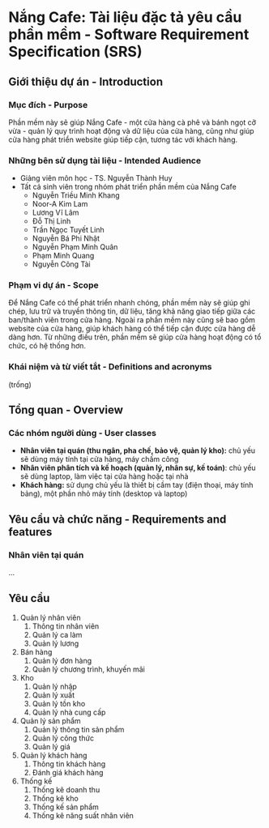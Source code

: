 # Nắng Cafe: Tài liệu đặc tả yêu cầu phần mềm - Software Requirement Specification (SRS)

## Giới thiệu dự án - Introduction

### Mục đích - Purpose

Phần mềm này sẽ giúp Nắng Cafe - một cửa hàng cà phê và bánh ngọt cỡ vừa - quản lý quy trình hoạt động và dữ liệu của cửa hàng, cũng như giúp cửa hàng phát triển website giúp tiếp cận, tương tác với khách hàng.

### Những bên sử dụng tài liệu - Intended Audience

- Giảng viên môn học - TS. Nguyễn Thành Huy
- Tất cả sinh viên trong nhóm phát triển phần mềm của Nắng Cafe
  - Nguyễn Triều Minh Khang
  - Noor-A Kim Lam
  - Lương Vĩ Lâm
  - Đỗ Thị Linh
  - Trần Ngọc Tuyết Linh
  - Nguyễn Bá Phi Nhật
  - Nguyễn Phạm Minh Quân
  - Phạm Minh Quang
  - Nguyễn Công Tài

### Phạm vi dự án - Scope

Để Nắng Cafe có thể phát triển nhanh chóng, phần mềm này sẽ giúp ghi chép, lưu trữ và truyền thông tin, dữ liệu, tăng khả năng giao tiếp giữa các ban/thành viên trong cửa hàng. Ngoài ra phần mềm này cũng sẽ bao gồm website của cửa hàng, giúp khách hàng có thể tiếp cận được cửa hàng dễ dàng hơn. Từ những điều trên, phần mềm sẽ giúp cửa hàng hoạt động có tổ chức, có hệ thống hơn.

### Khái niệm và từ viết tắt - Definitions and acronyms

(trống)

## Tổng quan - Overview

### Các nhóm người dùng - User classes

- **Nhân viên tại quán (thu ngân, pha chế, bảo vệ, quản lý kho):** chủ yếu sẽ dùng máy tính tại cửa hàng, máy chấm công
- **Nhân viên phân tích và kế hoạch (quản lý, nhân sự, kế toán)**: chủ yếu sẽ dùng laptop, làm việc tại cửa hàng hoặc tại nhà
- **Khách hàng:** sử dụng chủ yếu là thiết bị cầm tay (điện thoại, máy tính bảng), một phần nhỏ máy tính (desktop và laptop)

## Yêu cầu và chức năng - Requirements and features

### Nhân viên tại quán

...

## Yêu cầu

1. Quản lý nhân viên
    1. Thông tin nhân viên
    1. Quản lý ca làm
    1. Quản lý lương
1. Bán hàng
    1. Quản lý đơn hàng
    1. Quản lý chương trình, khuyến mãi
1. Kho
    1. Quản lý nhập
    1. Quản lý xuất
    1. Quản lý tồn kho
    1. Quản lý nhà cung cấp
1. Quản lý sản phẩm
    1. Quản lý thông tin sản phẩm
    1. Quản lý công thức
    1. Quản lý giá
1. Quản lý khách hàng
    1. Thông tin khách hàng
    1. Đánh giá khách hàng
1. Thống kế
    1. Thống kê doanh thu
    1. Thống kê kho
    1. Thống kế sản phẩm
    1. Thống kê năng suất nhân viên